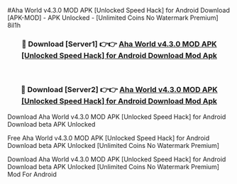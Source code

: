 #Aha World v4.3.0 MOD APK [Unlocked Speed Hack] for Android Download [APK-MOD] - APK Unlocked - [Unlimited Coins No Watermark Premium] 8il1h



<div align="center">

<h3>🔴 Download [Server1] 👉👉 <a href="https://momento.my/?title=Aha_World_v4.3.0_MOD_APK_[Unlocked_Speed_Hack]_for_Android_Download">Aha World v4.3.0 MOD APK [Unlocked Speed Hack] for Android Download Mod Apk</a></h3><br>

<h3>🔴 Download [Server2] 👉👉 <a href="https://momento.my/?title=Aha_World_v4.3.0_MOD_APK_[Unlocked_Speed_Hack]_for_Android_Download">Aha World v4.3.0 MOD APK [Unlocked Speed Hack] for Android Download Mod Apk</a></h3>
</div>



Download Aha World v4.3.0 MOD APK [Unlocked Speed Hack] for Android Download beta APK Unlocked

Free Aha World v4.3.0 MOD APK [Unlocked Speed Hack] for Android Download beta APK Unlocked [Unlimited Coins No Watermark Premium]

Download Aha World v4.3.0 MOD APK [Unlocked Speed Hack] for Android Download beta APK Unlocked [Unlimited Coins No Watermark Premium] Mod For Android
